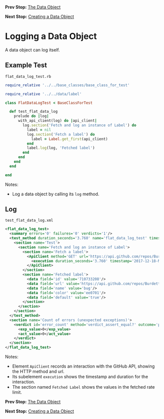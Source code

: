 <!--- GENERATED FILE, DO NOT EDIT --->
**Prev Stop:** [The Data Object](./DataObjects.md#the-data-object)

**Next Stop:** [Creating a Data Object](./FlatDataNew.md#creating-a-data-object)


# Logging a Data Object

A data object can log itself.

## Example Test

<code>flat_data_log_test.rb</code>
```ruby
require_relative '../../base_classes/base_class_for_test'

require_relative '../../data/label'

class FlatDataLogTest < BaseClassForTest

  def test_flat_data_log
    prelude do |log|
      with_api_client(log) do |api_client|
        log.section('Fetch and log an instance of Label') do
          label = nil
          log.section('Fetch a label') do
            label = Label.get_first(api_client)
          end
          label.log(log, 'Fetched label')
        end
      end
    end
  end

end
```

Notes:

- Log a data object by calling its `log` method.

## Log

<code>test_flat_data_log.xml</code>
```xml
<flat_data_log_test>
  <summary errors='0' failures='0' verdicts='1'/>
  <test_method duration_seconds='3.760' name='flat_data_log_test' timestamp='2017-12-18-Mon-12.01.10.293'>
    <section name='Test'>
      <section name='Fetch and log an instance of Label'>
        <section name='Fetch a label'>
          <ApiClient method='GET' url='https://api.github.com/repos/BurdetteLamar/CrashDummy/labels'>
            <execution duration_seconds='3.760' timestamp='2017-12-18-Mon-12.01.10.293'/>
          </ApiClient>
        </section>
        <section name='Fetched label'>
          <data field='id' value='710733208'/>
          <data field='url' value='https://api.github.com/repos/BurdetteLamar/CrashDummy/labels/bug'/>
          <data field='name' value='bug'/>
          <data field='color' value='ee0701'/>
          <data field='default' value='true'/>
        </section>
      </section>
    </section>
  </test_method>
  <section name='Count of errors (unexpected exceptions)'>
    <verdict id='error_count' method='verdict_assert_equal?' outcome='passed' volatile='true'>
      <exp_value>0</exp_value>
      <act_value>0</act_value>
    </verdict>
  </section>
</flat_data_log_test>
```

Notes:

- Element `ApiClient` records an interaction with the GitHub API, showing the HTTP method and url.
- Its subelement `execution` shows the timestamp and duration for the interaction.
- The section named `Fetched Label` shows the values in the fetched rate limit.

**Prev Stop:** [The Data Object](./DataObjects.md#the-data-object)

**Next Stop:** [Creating a Data Object](./FlatDataNew.md#creating-a-data-object)

